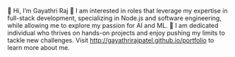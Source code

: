 
👋 Hi, I’m Gayathri Raj
👀 I am interested in roles that leverage my expertise in full-stack development, specializing in Node.js and software engineering, while allowing me to explore my passion for AI and ML.
🌱  I am dedicated individual who thrives on hands-on projects and enjoy pushing my limits to tackle new challenges.
Visit http://gayathrirajpatel.github.io/portfolio to learn more about me.


<!--
**gayathrirajpatel/gayathrirajpatel** is a ✨ _special_ ✨ repository because its `README.md` (this file) appears on your GitHub profile.

Here are some ideas to get you started:

- 🔭 I’m currently working on ...
- 🌱 I’m currently learning ...
- 👯 I’m looking to collaborate on ...
- 🤔 I’m looking for help with ...
- 💬 Ask me about ...
- 📫 How to reach me: ...
- 😄 Pronouns: ...
- ⚡ Fun fact: ...
-->
